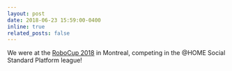 ```yaml
---
layout: post
date: 2018-06-23 15:59:00-0400
inline: true
related_posts: false
---
```


We were at the <a href="http://www.robocup2018.com/">RoboCup 2018</a> in Montreal, competing in the @HOME Social Standard Platform league!
